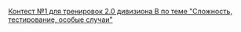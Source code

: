 [Контест №1 для тренировок 2.0 дивизиона B по теме "Сложность, тестирование, особые случаи"](https://contest.yandex.ru/contest/28730/problems/)
